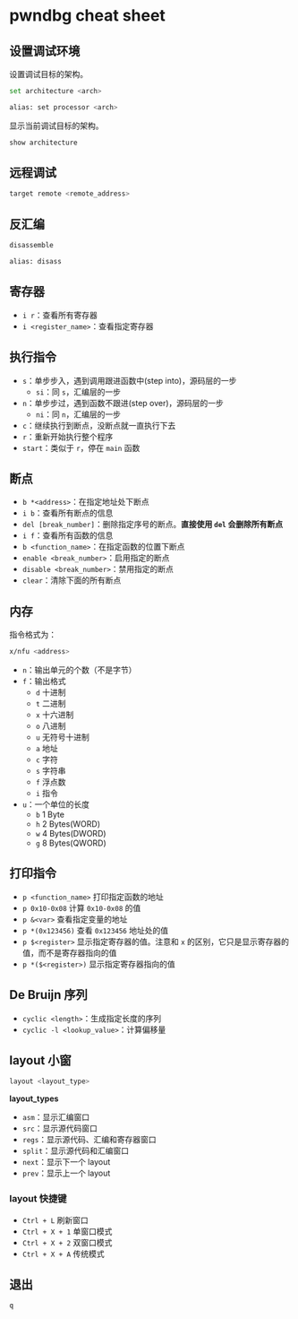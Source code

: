 # pwndbg cheat sheet

## 设置调试环境

设置调试目标的架构。

```bash
set architecture <arch>

alias: set processor <arch>
```

显示当前调试目标的架构。

```bash
show architecture
```

## 远程调试

```bash
target remote <remote_address>
```

## 反汇编

```bash
disassemble

alias: disass
```

## 寄存器

 - `i r`：查看所有寄存器
 - `i <register_name>`：查看指定寄存器

## 执行指令

 - `s`：单步步入，遇到调用跟进函数中(step into)，源码层的一步
    - `si`：同 `s`，汇编层的一步
 - `n`：单步步过，遇到函数不跟进(step over)，源码层的一步
    - `ni`：同 `n`，汇编层的一步
 - `c`：继续执行到断点，没断点就一直执行下去
 - `r`：重新开始执行整个程序
 - `start`：类似于 `r`，停在 `main` 函数

## 断点

 - `b *<address>`：在指定地址处下断点
 - `i b`：查看所有断点的信息
 - `del [break_number]`：删除指定序号的断点。**直接使用 `del` 会删除所有断点**
 - `i f`：查看所有函数的信息
 - `b <function_name>`：在指定函数的位置下断点
 - `enable <break_number>`：启用指定的断点
 - `disable <break_number>`：禁用指定的断点
 - `clear`：清除下面的所有断点

## 内存

指令格式为：

```bash
x/nfu <address>
```

 - `n`：输出单元的个数（不是字节）
 - `f`：输出格式
    - `d` 十进制
    - `t` 二进制
    - `x` 十六进制
    - `o` 八进制
    - `u` 无符号十进制
    - `a` 地址
    - `c` 字符
    - `s` 字符串
    - `f` 浮点数
    - `i` 指令
 - `u`：一个单位的长度
    - `b` $\text{1 Byte}$
    - `h` $\text{2 Bytes(WORD)}$
    - `w` $\text{4 Bytes(DWORD)}$
    - `g` $\text{8 Bytes(QWORD)}$

## 打印指令

 - `p <function_name>` 打印指定函数的地址
 - `p 0x10-0x08` 计算 `0x10-0x08` 的值
 - `p &<var>` 查看指定变量的地址
 - `p *(0x123456)` 查看 `0x123456` 地址处的值
 - `p $<register>` 显示指定寄存器的值。注意和 `x` 的区别，它只是显示寄存器的值，而不是寄存器指向的值
 - `p *($<register>)` 显示指定寄存器指向的值

## De Bruijn 序列

 - `cyclic <length>`：生成指定长度的序列
 - `cyclic -l <lookup_value>`：计算偏移量

## layout 小窗

```bash
layout <layout_type>
```

**layout_types**

 - `asm`：显示汇编窗口
 - `src`：显示源代码窗口
 - `regs`：显示源代码、汇编和寄存器窗口
 - `split`：显示源代码和汇编窗口
 - `next`：显示下一个 layout
 - `prev`：显示上一个 layout

### layout 快捷键

 - `Ctrl + L` 刷新窗口
 - `Ctrl + X + 1` 单窗口模式
 - `Ctrl + X + 2` 双窗口模式
 - `Ctrl + X + A` 传统模式

## 退出

```bash
q
```

